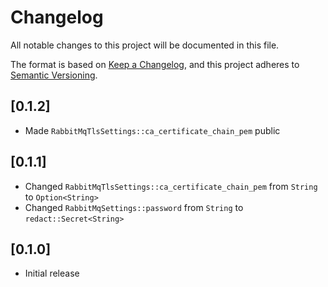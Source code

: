 # Changelog

All notable changes to this project will be documented in this file.

The format is based on [Keep a Changelog](https://keepachangelog.com/en/1.1.0/),
and this project adheres to [Semantic Versioning](https://semver.org/spec/v2.0.0.html).

## [0.1.2]

- Made `RabbitMqTlsSettings::ca_certificate_chain_pem` public

## [0.1.1]

- Changed `RabbitMqTlsSettings::ca_certificate_chain_pem` from `String` to `Option<String>`
- Changed `RabbitMqSettings::password` from `String` to `redact::Secret<String>`

## [0.1.0]

- Initial release
